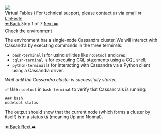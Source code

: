 <!-- TOP -->
<div class="top">
  <img src="https://datastax-academy.github.io/katapod-shared-assets/images/ds-academy-logo.svg" />
  <div class="scenario-title-section">
    <span class="scenario-title">Virtual Tables</span>
    <span class="scenario-subtitle">ℹ️ For technical support, please contact us via <a href="mailto:aleksandr.volochnev@datastax.com">email</a> or <a href="https://dtsx.io/aleks">LinkedIn</a>.</span> 
  </div>
</div>

<!-- NAVIGATION -->
<div id="navigation-top" class="navigation-top">
 <a href='command:katapod.loadPage?[{"step":"intro"}]'
   class="btn btn-dark navigation-top-left">⬅️ Back
 </a>
<span class="step-count"> Step 1 of 7</span>
 <a href='command:katapod.loadPage?[{"step":"step2"}]' 
    class="btn btn-dark navigation-top-right">Next ➡️
  </a>
</div>

<!-- CONTENT -->

<div class="step-title">Check the environment</div>

The environment has a single-node Cassandra cluster. 
We will interact with Cassandra by executing commands in the three terminals:
* `bash-terminal` is for using utilities like `nodetool` and `grep`;
* `cqlsh-terminal` is for executing CQL statements using a CQL shell;
* `python-terminal` is for interacting with Cassandra via a Python client using a Cassandra driver. 

_Wait until the Cassandra cluster is successfully started._

✅ Use `nodetool` in `bash-terminal` to verify that Cassandrais is running:
```
### bash
nodetool status
```

The output should show that the current node (which forms a cluster by itself)
is in a status `UN` (meaning Up and Normal). 


<!-- NAVIGATION -->
<div id="navigation-bottom" class="navigation-bottom">
 <a href='command:katapod.loadPage?[{"step":"intro"}]'
   class="btn btn-dark navigation-bottom-left">⬅️ Back
 </a>
 <a href='command:katapod.loadPage?[{"step":"step2"}]'
    class="btn btn-dark navigation-bottom-right">Next ➡️
  </a>
</div>
